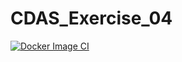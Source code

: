 # CDAS_Exercise_04
[![Docker Image CI](https://github.com/DavidReiter/CDAS_DockerGaude/actions/workflows/docker-image.yml/badge.svg)](https://github.com/DavidReiter/CDAS_DockerGaude/actions/workflows/docker-image.yml)
